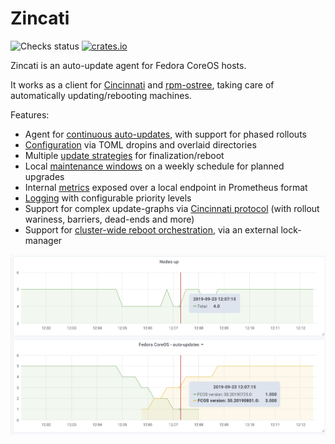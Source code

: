 # Zincati

![Checks status](https://img.shields.io/github/checks-status/coreos/zincati/master)
[![crates.io](https://img.shields.io/crates/v/zincati.svg)](https://crates.io/crates/zincati)

Zincati is an auto-update agent for Fedora CoreOS hosts.

It works as a client for [Cincinnati] and [rpm-ostree], taking care of automatically updating/rebooting machines.

Features:
 * Agent for [continuous auto-updates][auto-updates], with support for phased rollouts
 * [Configuration][configuration] via TOML dropins and overlaid directories
 * Multiple [update strategies][updates-strategy] for finalization/reboot
 * Local [maintenance windows][strategy-periodic] on a weekly schedule for planned upgrades
 * Internal [metrics][metrics] exposed over a local endpoint in Prometheus format
 * [Logging][logging] with configurable priority levels
 * Support for complex update-graphs via [Cincinnati protocol][cincinnati-protocol] (with rollout wariness, barriers, dead-ends and more)
 * Support for [cluster-wide reboot orchestration][strategy-fleetlock], via an external lock-manager

![cluster reboot graph](./docs/images/metrics.png)

[Cincinnati]: https://github.com/openshift/cincinnati
[rpm-ostree]: https://github.com/coreos/rpm-ostree

[auto-updates]: ./docs/usage/auto-updates.md
[configuration]: ./docs/usage/configuration.md
[updates-strategy]: ./docs/usage/updates-strategy.md
[strategy-periodic]: ./docs/usage/updates-strategy.md#periodic-strategy
[metrics]: ./docs/usage/metrics.md
[logging]: ./docs/usage/logging.md
[cincinnati-protocol]: ./docs/development/cincinnati/protocol.md
[strategy-fleetlock]: ./docs/usage/updates-strategy.md#lock-based-strategy
